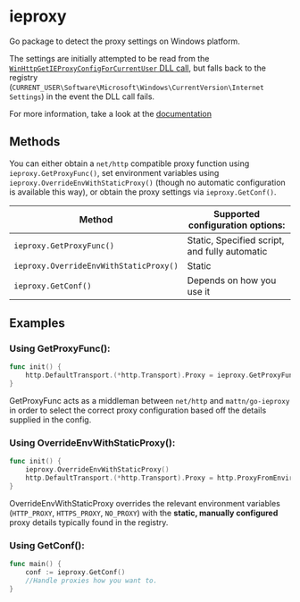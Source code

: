 # ieproxy

Go package to detect the proxy settings on Windows platform.

The settings are initially attempted to be read from the [`WinHttpGetIEProxyConfigForCurrentUser` DLL call](https://docs.microsoft.com/en-us/windows/desktop/api/winhttp/nf-winhttp-winhttpgetieproxyconfigforcurrentuser), but falls back to the registry (`CURRENT_USER\Software\Microsoft\Windows\CurrentVersion\Internet Settings`) in the event the DLL call fails.

For more information, take a look at the [documentation](https://godoc.org/github.com/mattn/go-ieproxy)

## Methods

You can either obtain a `net/http` compatible proxy function using `ieproxy.GetProxyFunc()`, set environment variables using `ieproxy.OverrideEnvWithStaticProxy()` (though no automatic configuration is available this way), or obtain the proxy settings via `ieproxy.GetConf()`.

| Method                                 | Supported configuration options:              |
|----------------------------------------|-----------------------------------------------|
| `ieproxy.GetProxyFunc()`               | Static, Specified script, and fully automatic |
| `ieproxy.OverrideEnvWithStaticProxy()` | Static                                        |
| `ieproxy.GetConf()`                    | Depends on how you use it                     |

## Examples

### Using GetProxyFunc():

```go
func init() {
	http.DefaultTransport.(*http.Transport).Proxy = ieproxy.GetProxyFunc()
}
```

GetProxyFunc acts as a middleman between `net/http` and `mattn/go-ieproxy` in order to select the correct proxy configuration based off the details supplied in the config.

### Using OverrideEnvWithStaticProxy():

```go
func init() {
	ieproxy.OverrideEnvWithStaticProxy()
	http.DefaultTransport.(*http.Transport).Proxy = http.ProxyFromEnvironment
}
```

OverrideEnvWithStaticProxy overrides the relevant environment variables (`HTTP_PROXY`, `HTTPS_PROXY`, `NO_PROXY`) with the **static, manually configured** proxy details typically found in the registry.

### Using GetConf():

```go
func main() {
	conf := ieproxy.GetConf()
	//Handle proxies how you want to.
}
```
